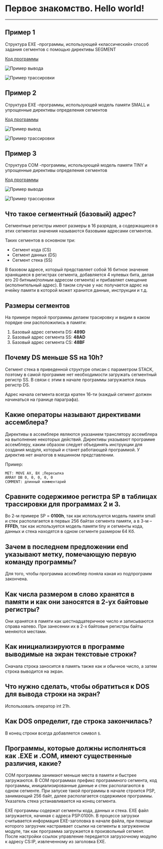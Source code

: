 # Первое знакомство. Hello world!
---

## Пример 1

Структура EXE -программы, использующей «классический» способ задания сегментов с помощью директивы SEGMENT

[Код программы](classic.asm)

![Пример вывода](images/classic.png)

![Пример трассировки](images/classic-td.png)

## Пример 2

Структура EXE -программы, использующей модель памяти SMALL и упрощенные директивы определения сегментов

[Код программы](small.asm)

![Пример вывод](images/small.png)

![Пример трассировки](images/small-td.png)

## Пример 3

Структура COM -программы, использующей модель памяти TINY и упрощенные директивы определения сегментов

[Код программы](tiny.asm)

![Пример вывода](images/tiny.png)

![Пример трассировки](images/tiny-td.png)

## Что такое сегментный (базовый) адрес?

Сегментные регистры имеют размеры в 16 разрядов, а содержащиеся в этих сегментах значения называются базовыми адресами сегментов.

Таких сегментов в основном три:
* Сегмент кода (CS)
* Сегмент данных (DS)
* Сегмент стека (SS)

В базовом адресе, который представляет собой 16 битное значение хранящиеся в регистрах сегмента, добавляется 4 нулевых бита, делая его 20 битным(полным адресом сегмента) и прибавляет смещение (исполнительный адрес). В таком случае у нас получается адрес на ячейку памяти в которой может хранится данные, инструкции и т.д.

## Размеры сегментов

На примере первой программы делаем трасировку и видим в каком порядке они расположились в памяти:

1. Базовый адрес сегмента DS: **489D**
2. Базовый адрес сегмента SS: **48AD**
3. Базовый адрес сегмента CS: **48BF**

## Почему DS меньше SS на 10h?

Сегмент стека в приведенной структуре описан с параметром STACK, поэтому в самой программе нет необходимости загружать сегментный регистр SS. В связи с этим в начале программы загружается лишь регистр DS. 

Адрес начала сегмента всегда кратен 16-ти (каждый сегмент должен начинаться на границе параграфа).

## Какие операторы называют директивами ассемблера?

Директивы в ассемблере являются указанием транслятору ассемблера на выполнение некоторых действий. Директивы указывают программе ассемблеру, каким образом следует объединять инструкции для создания модуля, который и станет работающей программой. У директив нет аналогов в машинном представлении.

Пример: 
```
MET: MOVE AX, BX ;Пересылка
ARRAY DB 0, 0, 0, 0, 0
COMMENT: длинный комментарий
```

## Сравните содержимое регистра SP в таблицах трассировки для программах 2 и 3.

Во 2-м примере SP = **0100h**, так как используется модель памяти small и стек располагается в первых 256 байтах сегмента памяти, а в 3-м – **FFFEh**, так как используется модель памяти tiny и сегменты кода, данных и стека находятся в одном сегменте размером 64 Кб.

## Зачем в последнем предложении end указывают метку, помечающую первую команду программы?

Для того, чтобы программа ассемблер поняла какая из подпрограмм закончена.

## Как числа размером в слово хранятся в памяти и как они заносятся в 2-ух байтовые регистры?

Они хранятся в памяти как шестнадцатеричное число и записываются справа налево. При занесении их в 2-х байтовые регистры байты меняются местами.

## Как инициализируются в программе выводимые на экран текстовые строки?

Сначала строка заносится в память также как и обычное число, а затем строка выводится на экран.

## Что нужно сделать, чтобы обратиться к DOS для вывода строки на экран?

Использовать оператор int 21h.

## Как DOS определит, где строка закончилась?

В конец строки всегда добавляется символ ```$```.

## Программы, которые должны исполняться как .EXE и .COM, имеют существенные различия, какие?

COM программы занимают меньше места в памяти и быстрее загружаются. В COM программах префикс программного сегмента, код программы, инициализированные данные и стек располагаются в одном сегменте. При запуске такой программы в начале строится PSP, занимающий 256 байт, далее располагается содержимое программы. Указатель стека устанавливается на конец сегмента.

EXE программы содержат сегменты кода, данных и стека. EXE файл загружается, начиная с адреса PSP:0100h. В процессе загрузки считывается информация EXE-заголовка в начале файла, при помощи которого загрузчик настраивает ссылки на сегменты в загруженном модуле, так как программа загружается в произвольный сегмент. После настройки ссылок управление передается загрузочному модулю к адресу CS:IP, извлеченному из заголовка EXE.

